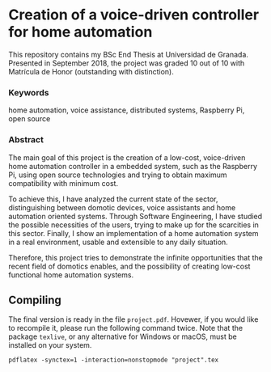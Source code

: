 # Creation of a voice-driven controller for home automation

This repository contains my BSc End Thesis at Universidad de Granada. Presented in September 2018, the project was graded 10
out of 10 with Matrícula de Honor (outstanding with distinction).

### Keywords
home automation, voice assistance, distributed systems, Raspberry Pi, open source

### Abstract
The main goal of this project is the creation of a low-cost, voice-driven home automation controller in a embedded system,
such as the Raspberry Pi, using open source technologies and trying to obtain maximum compatibility with minimum cost.

To achieve this, I have analyzed the current state of the sector, distinguishing between domotic devices, voice assistants 
and home automation oriented systems. Through Software Engineering, I have studied the possible necessities of the users,
trying to make up for the scarcities in this sector. Finally, I show an implementation of a home automation system in a real
environment, usable and extensible to any daily situation.

Therefore, this project tries to demonstrate the infinite opportunities that the recent field of domotics enables, 
and the possibility of creating low-cost functional home automation systems.

## Compiling
The final version is ready in the file `project.pdf`. Hovewer, if you would like to recompile it, please run 
the following command twice. Note that the package `texlive`, or any alternative for Windows or macOS, must be installed 
on your system.

`pdflatex -synctex=1 -interaction=nonstopmode "project".tex`

